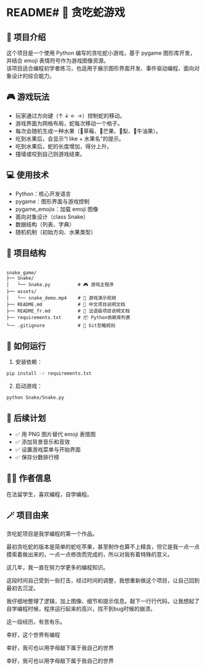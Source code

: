 # README# 🐍 贪吃蛇游戏

## 📌 项目介绍

这个项目是一个使用 Python 编写的贪吃蛇小游戏，基于 pygame 图形库开发，并结合 emoji 表情符号作为游戏图像资源。  
该项目适合编程初学者练习，也适用于展示图形界面开发、事件驱动编程、面向对象设计的综合能力。

## 🎮 游戏玩法

- 玩家通过方向键（↑ ↓ ← →）控制蛇的移动。  
- 游戏界面为网格布局，蛇每次移动一个格子。  
- 每次会随机生成一种水果（🍓草莓、🥭芒果、🍐梨、🥑牛油果）。  
- 吃到水果后，会显示“I like + 水果名”的提示。  
- 吃到水果后，蛇的长度增加，得分上升。  
- 撞墙或咬到自己则游戏结束。

## 💻 使用技术
- Python：核心开发语言  
- pygame：图形界面与游戏控制  
- pygame_emojis：加载 emoji 图像  
- 面向对象设计（class Snake）  
- 数据结构（列表、字典）  
- 随机机制（初始方向、水果类型）

## 📂 项目结构

```

snake_game/
├── Snake/
│   └── Snake.py          # 🎮 游戏主程序
├── assets/
│   └── snake_demo.mp4    # 🎥 游戏演示视频
├── README.md             # 📄 中文项目说明文档
├── README_fr.md          # 📄 法语版项目说明文档
├── requirements.txt      # 📦 Python依赖库列表
└── .gitignore            # 🚫 Git忽略规则

```
## 🚀 如何运行

1. 安装依赖：

```bash
pip install -r requirements.txt
```

2. 启动游戏：

```bash
python Snake/Snake.py
```

## 🔧 后续计划

- ✅ 用 PNG 图片替代 emoji 表情图  
- ✅ 添加背景音乐和音效  
- ✅ 设置游戏菜单与开始界面  
- ✅ 保存分数排行榜

## 👩‍💻 作者信息

在法留学生，喜欢编程，自学编程。

## 🪄 项目由来

贪吃蛇项目是我学编程的第一个作品。

最初贪吃蛇的版本是简单的蛇吃苹果，甚至制作也算不上精良，但它是我一点一点摸索着做出来的，一点一点修改而完成的，所以对我有着特殊的意义。

这几年，我一直在努力学更多的编程知识。

这段时间自己受到一些打击，经过时间的调整，我想重新做这个项目，让自己回到最初去沉淀。

我仔细地整理了逻辑，加上图像、细节和提示信息。敲下一行行代码，让我想起了自学编程时候，程序运行起来的高兴，找不到bug时候的崩溃。

这一段经历，有苦有乐。

幸好，这个世界有编程

幸好，我可也以用字母敲下属于我自己的世界

幸好，我可也以用字母敲下属于我自己的世界
